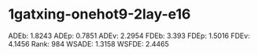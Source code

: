 # 1gatxing-onehot9-2lay-e16

ADEb: 1.8243
ADEp: 0.7851
ADEv: 2.2954
FDEb: 3.393
FDEp: 1.5016
FDEv: 4.1456
Rank: 984
WSADE: 1.3158
WSFDE: 2.4465